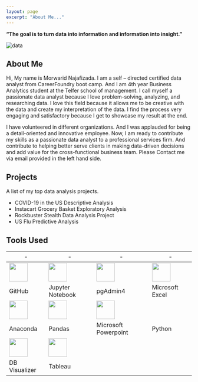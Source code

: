```yaml
---
layout: page
excerpt: "About Me..."
---
```


__“The goal is to turn data into information and information into insight.”__ 

![data](https://morwarid1.github.io/images/data-analytics.jpg)


## About Me
Hi, My name is Morwarid Najafizada. I am a self – directed certified data analyst from CareerFoundry boot camp. And I am 4th year Business Analytics student at the Telfer school of management. I call myself a passionate data analyst because I love problem-solving, analyzing, and researching data. I love this field because it allows me to be creative with the data and create my interpretation of the data. I find the process very engaging and satisfactory because I get to showcase my result at the end.

I have volunteered in different organizations. And I was applauded for being a detail-oriented and innovative employee. Now, I am ready to contribute my skills as a passionate data analyst to a professional services firm. And contribute to helping better serve clients in making data-driven decisions and add value for the cross-functional business team. Please Contact me via email provided in the left hand side. 


## Projects
A list of my top data analysis projects. 

- COVID-19 in the US Descriptive Analysis
- Instacart Grocery Basket Exploratory Analysis 
- Rockbuster Stealth Data Analysis Project
- US Flu Predictive Analysis

## Tools Used 

 -|-|-|-|
---------------| ----------------- |----------------|------------|
<img src="https://morwarid1.github.io/images/Tools/Github.png" width="50"> | <img src="https://morwarid1.github.io/images/Tools/Jupyter-Notebook.png" width="50"> | <img src="https://morwarid1.github.io/images/Tools/pgAdmin4.png" width="50">|<img src="https://morwarid1.github.io/images/Tools/Microsoft-Excel.png" width="50"> | 
GitHub | Jupyter Notebook |pgAdmin4 |Microsoft Excel |
<img src="https://morwarid1.github.io/images/Tools/Anaconda.png" width="50"> | <img src="https://morwarid1.github.io/images/Tools/Pandas.png" width="50"> |<img src="https://morwarid1.github.io/images/Tools/Microsoft-Powerpoint.png" width="50"> ||<img src="https://morwarid1.github.io/images/Tools/Python.png" width="50"> |
Anaconda | Pandas | Microsoft Powerpoint | Python |
<img src="https://morwarid1.github.io/images/Tools/DB-Visualizer.png" width="50"> | <img src="https://morwarid1.github.io/images/Tools/Tableau.png" width="50"> |
DB Visualizer | Tableau | 







